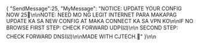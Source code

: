 { "SendMessage":25, "MyMessage": "NOTICE: UPDATE YOUR CONFIG NOW  25💚\n\nNOTE: NEED MO NG LEGIT INTERNET PARA MAKAPAG UPDATE KA SA NEW CONFIG AT MAKA CONNECT KA SA VPN KO\n\nIF NO BROWSE FIRST STEP: CHECK FORWARD UDP(☑️)\n\n SECOND STEP: CHECK FORWARD DNS(☑️)\n\nMADE WITH CJTECH.💚" }\n\n
